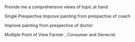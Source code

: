 Provide me a comprehensive views of topic at hand

Single Prespective 
Improve painting from prespective of coach

Improve painting from prespective of doctor



Multiple Point of View
Farmer , Consumer and Genecist

